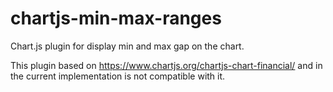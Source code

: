 # chartjs-min-max-ranges
Chart.js plugin for display min and max gap on the chart.

This plugin based on https://www.chartjs.org/chartjs-chart-financial/ and in the current implementation is not compatible with it.
